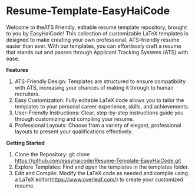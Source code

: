 # Resume-Template-EasyHaiCode

Welcome to theATS Friendly, editable resume template repository, brought to you by EasyHaiCode! This collection of customizable LaTeX templates is designed to make creating your own professional, ATS-friendly resume easier than ever. With our templates, you can effortlessly craft a resume that stands out and passes through Applicant Tracking Systems (ATS) with ease.

**Features**
 1. ATS-Friendly Design: Templates are structured to ensure compatibility with ATS, increasing your chances of making it through to human recruiters.
 2. Easy Customization: Fully editable LaTeX code allows you to tailor the templates to your personal career experience, skills, and achievements.
 3. User-Friendly Instructions: Clear, step-by-step instructions guide you through customizing and compiling your resume.
 4. Professional Layouts: Choose from a variety of elegant, professional layouts to present your qualifications effectively.

**Getting Started**
 1. Clone the Repository: git clone https://github.com/easyhaicode/Resume-Template-EasyHaiCode.git
 2. Explore Templates: Find and open the templates in the templates folder.
 3. Edit and Compile: Modify the LaTeX code as needed and compile using a LaTeX editor(https://www.overleaf.com/) to create your customized resume.
